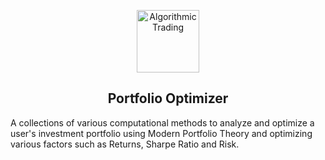 <p align="center">
 <img width="100px" src="https://res.cloudinary.com/anuraghazra/image/upload/v1594908242/logo_ccswme.svg" align="center" alt="Algorithmic Trading" />
 <h2 align="center"> Portfolio Optimizer</h2>
</p>

A collections of various computational methods to analyze and optimize a user's investment portfolio using Modern Portfolio Theory and optimizing various factors such as Returns, Sharpe Ratio and Risk.
